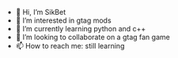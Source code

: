 - 👋 Hi, I’m SikBet
- 👀 I’m interested in gtag mods
- 🌱 I’m currently learning python and c++
- 💞️ I’m looking to collaborate on a gtag fan game
- 📫 How to reach me: still learning

<!---
GreaslyVR/GreaslyVR is a ✨ special ✨ repository because its `README.md` (this file) appears on your GitHub profile.
You can click the Preview link to take a look at your changes.
--->
